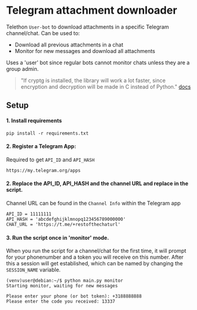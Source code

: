 # Telegram attachment downloader
Telethon `User-bot` to download attachments in a specific Telegram channel/chat.
Can be used to:
  - Download all previous attachments in a chat
  - Monitor for new messages and download all attachments

Uses a 'user' bot since regular bots cannot monitor chats unless they are a group admin.

> "If cryptg is installed, the library will work a lot faster, since encryption and decryption will be made in C instead of Python." [docs](https://docs.telethon.dev/en/stable/basic/installation.html)

## Setup
#### 1. Install requirements
```
pip install -r requirements.txt
```

#### 2. Register a Telegram App:
Required to get `API_ID` and `API_HASH`
```
https://my.telegram.org/apps
```

#### 2. Replace the API_ID, API_HASH and the channel URL and replace in the script. 
Channel URL can be found in the `Channel Info` within the Telegram app
```
API_ID = 11111111
API_HASH = 'abcdefghijklmnopq123456789000000'
CHAT_URL = 'https://t.me/+restofthechaturl'
```

#### 3. Run the script once in 'monitor' mode.
When you run the script for a channel/chat for the first time, it will prompt for your phonenumber and a token you will receive on this number.
After this a session will get established, which can be named by changing the `SESSION_NAME` variable.
```
(venv)user@debian:~/$ python main.py monitor
Starting monitor, waiting for new messages

Please enter your phone (or bot token): +3188888888
Please enter the code you received: 13337
```
